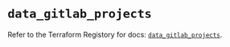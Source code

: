 # `data_gitlab_projects`

Refer to the Terraform Registory for docs: [`data_gitlab_projects`](https://www.terraform.io/docs/providers/gitlab/d/projects).
